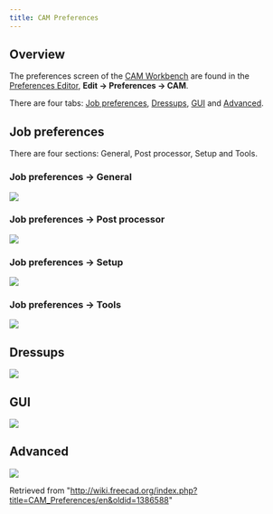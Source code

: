 ```yaml
---
title: CAM Preferences
---
```


## Overview

The preferences screen of the [CAM Workbench](/CAM_Workbench "CAM Workbench") are found in the [Preferences Editor](/Preferences_Editor "Preferences Editor"), **Edit → Preferences → CAM**.

There are four tabs: [Job preferences](#Job_preferences), [Dressups](#Dressups), [GUI](#GUI) and [Advanced](#Advanced).

## Job preferences

There are four sections: General, Post processor, Setup and Tools.

### Job preferences → General

![](/images/Preference_Path_Tab_01_01_V020.png)

### Job preferences → Post processor

![](/images/Preference_Path_Tab_01_02_V020.png)

### Job preferences → Setup

![](/images/Preference_Path_Tab_01_03_V020.png)

### Job preferences → Tools

![](/images/Preference_Path_Tab_01_04_V020.png)

## Dressups

![](/images/Preference_Path_Tab_02_V020.png)

## GUI

![](/images/Preference_Path_Tab_03_V020.png)

## Advanced

![](/images/Preference_Path_Tab_04_V020.png)

Retrieved from "<http://wiki.freecad.org/index.php?title=CAM_Preferences/en&oldid=1386588>"
